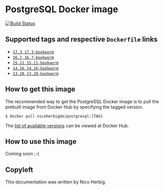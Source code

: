 # PostgreSQL Docker image

[![Build Status](https://github.com/nicoherbigio/docker-postgresql/actions/workflows/build-docker-images.yml/badge.svg)](https://github.com/nicoherbigio/docker-postgresql/actions/workflows/build-docker-images.yml)

## Supported tags and respective `Dockerfile` links

 * [`17.3`, `17.3-bookworm`](https://github.com/nicoherbigio/docker-postgresql/blob/main/17.3/debian/default/Dockerfile)
 * [`16.7`, `16.7-bookworm`](https://github.com/nicoherbigio/docker-postgresql/blob/main/16.7/debian/default/Dockerfile)
 * [`15.11`, `15.11-bookworm`](https://github.com/nicoherbigio/docker-postgresql/blob/main/15.11/debian/default/Dockerfile)
 * [`14.16`, `14.16-bookworm`](https://github.com/nicoherbigio/docker-postgresql/blob/main/14.16/debian/default/Dockerfile)
 * [`13.20`, `13.20-bookworm`](https://github.com/nicoherbigio/docker-postgresql/blob/main/13.20/debian/default/Dockerfile)

## How to get this image

The recommended way to get the PostgreSQL Docker image is to pull the prebuilt image from Docker Hub by specifying the tagged version.

```console
$ docker pull nicoherbigde/postgresql:[TAG]
```

The [list of available versions](https://hub.docker.com/r/nicoherbigde/postgresql/tags) can be viewed at Docker Hub.

## How to use this image

Coming soon ;-)

## Copyleft

This documentation was written by Nico Herbig.
